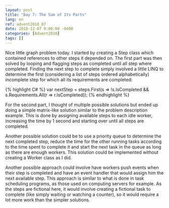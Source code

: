 ```yaml
---
layout: post
title: "Day 7: The Sum of Its Parts"
lang: en
ref: advent2018_07
date: 2018-12-07 9:00:00 -0400
categories: [Advent2018]
tags: []
---
```

Nice little graph problem today. I started by creating a Step class which contained references to other steps it depended on. The first part was then solved by looping and flagging steps as completed until all step where completed. Finding the next step to complete simply involved a little LINQ to determine the first (considering a list of steps ordered alphabetically) incomplete step for which all its requirements are completed:

{% highlight C# %}
var nextStep = steps.First(s => !s.IsCompleted && s.Requirements.All(r => r.IsCompleted));
{% endhighlight %}

For the second part, I thought of multiple possible solutions but ended up doing a simple matrix-like solution similar to the problem description example. This is done by assigning available steps to each idle worker, increasing the time by 1 second and starting over until all steps are completed.

Another possible solution could be to use a priority queue to determine the next completed step, reduce the time for the other running tasks according to the time spent to complete it and start the next task in the queue as long as there are enough workers. This solution could be implemented without creating a Worker class as I did.

Another possible approach could involve have workers push events when their step is completed and have an event handler that would assign him the next available step. This approach is similar to what is done in task scheduling programs, as those used on computing servers for example. As the steps are fictional here, it would involve creating a fictional task to complete (like simply waiting or watching a counter), so it would require a lot more work than the simpler solutions.